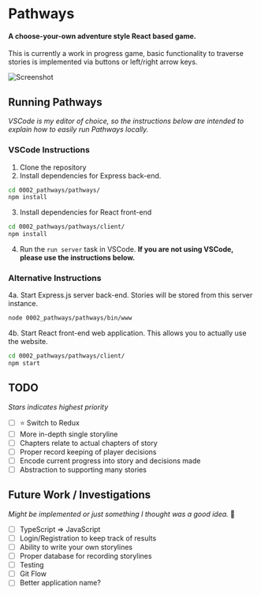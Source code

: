 # Pathways
#### A choose-your-own adventure style React based game.
This is currently a work in progress game, basic functionality to traverse stories is implemented via buttons or left/right arrow keys.

![Screenshot](https://i.imgur.com/lABGmiF.png)

## Running Pathways
*VSCode is my editor of choice, so the instructions below are intended to explain how to easily run Pathways locally.*

### VSCode Instructions
1. Clone the repository
2. Install dependencies for Express back-end.
```bash 
cd 0002_pathways/pathways/
npm install
```  
3. Install dependencies for React front-end
```bash
cd 0002_pathways/pathways/client/ 
npm install
```
4. Run the `run server` task in VSCode. **If you are not using VSCode, please use the instructions below.**

### Alternative Instructions

4a. Start Express.js server back-end. Stories will be stored from this server instance.
```bash
node 0002_pathways/pathways/bin/www
```
4b. Start React front-end web application. This allows you to actually use the website.
```bash
cd 0002_pathways/pathways/client/ 
npm start
```

## TODO
*Stars indicates highest priority*

- [ ] :star: Switch to Redux
- [ ] More in-depth single storyline
- [ ] Chapters relate to actual chapters of story
- [ ] Proper record keeping of player decisions
- [ ] Encode current progress into story and decisions made
- [ ] Abstraction to supporting many stories

## Future Work / Investigations
*Might be implemented or just something I thought was a good idea.* :open_hands:

- [ ] TypeScript => JavaScript
- [ ] Login/Registration to keep track of results
- [ ] Ability to write your own storylines
- [ ] Proper database for recording storylines
- [ ] Testing
- [ ] Git Flow
- [ ] Better application name?
